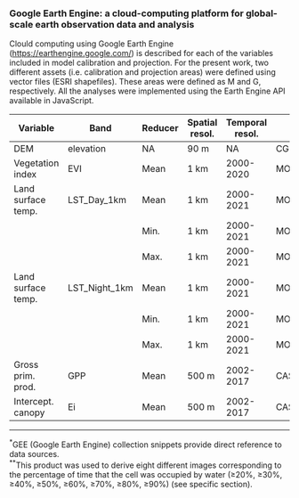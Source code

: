 ### Google Earth Engine: a cloud-computing platform for global-scale earth observation data and analysis

Clould computing using Google Earth Engine (https://earthengine.google.com/) is described for each of the variables included in model calibration and projection.
For the present work, two different assets (i.e. calibration and projection areas) were defined using vector files (ESRI shapefiles). These areas were defined as M and G, respectively. All the analyses were implemented using the Earth Engine API available in JavaScript. 

|Variable          |Band             |Reducer      |Spatial resol. |Temporal resol. |GEE snippet<sup>*</sup> |   
|------------------|-----------------|-------------| --------------|--------------- |----------------------- |
|DEM               |elevation        |NA           |90 m           |NA              |CGIAR/SRTM90_V4         |
|Vegetation index  |EVI              |Mean         |1 km           |2000-2020       |MODIS/006/MOD13A2       |           |Global precip.    |precipitationCal |Anual mean   |0.1 deg.       |2000-2021	      |NASA/GPM_L3/IMERG_V06   |    
|Land surface temp.|LST_Day_1km      |Mean         |1 km           |2000-2021       |MODIS/006/MOD11A1       |
|                  |                 |Min.         |1 km           |2000-2021       |MODIS/006/MOD11A1       |
|                  |                 |Max.         |1 km           |2000-2021       |MODIS/006/MOD11A1       |
|Land surface temp.|LST_Night_1km    |Mean         |1 km           |2000-2021       |MODIS/006/MOD11A1       |
|                  |                 |Min.         |1 km           |2000-2021       |MODIS/006/MOD11A1       |
|                  |                 |Max.         |1 km           |2000-2021       |MODIS/006/MOD11A1       |
|Gross prim. prod. |GPP              |Mean         |500 m          |2002-2017       |CAS/IGSNRR/PML/V2       |
|Intercept. canopy |Ei               |Mean         |500 m          |2002-2017       |CAS/IGSNRR/PML/V2       |

***
<sup>*</sup>GEE (Google Earth Engine) collection snippets provide direct reference to data sources.  
<sup>**</sup>This product was used to derive eight different images corresponding to the percentage of time that the cell was occupied by water (&ge;20%, &ge;30%, &ge;40%, &ge;50%, &ge;60%, &ge;70%, &ge;80%, &ge;90%) (see specific section). 